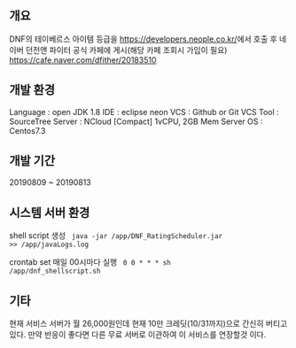 ## 개요
DNF의 테이베르스 아이템 등급을 <https://developers.neople.co.kr/>에서 호출 후 
네이버 던전앤 파이터 공식 카페에 게시(해당 카페 조회시 가입이 필요) <https://cafe.naver.com/dfither/20183510>

## 개발 환경
Language : open JDK 1.8
IDE : eclipse neon
VCS : Github or Git
VCS Tool : SourceTree
Server : NCloud [Compact] 1vCPU, 2GB Mem
Server OS : Centos7.3

## 개발 기간
20190809 ~ 20190813

## 시스템 서버 환경

shell script 생성
<code>
  java -jar /app/DNF_RatingScheduler.jar >> /app/javaLogs.log
</code>

crontab set 매일 00시마다 실행
<code>
  0 0 * * * sh /app/dnf_shellscript.sh
</code>

## 기타
현재 서비스 서버가 월 26,000원인데 현재 10만 크레딧(10/31까지)으로 간신히 버티고있다.
만약 반응이 좋다면 다른 무료 서버로 이관하여 이 서비스를 연장할것 이다.

